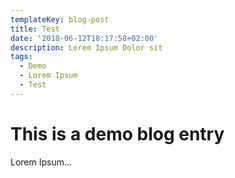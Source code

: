 ```yaml
---
templateKey: blog-post
title: Test
date: '2018-06-12T18:17:58+02:00'
description: Lorem Ipsum Dolor sit
tags:
  - Demo
  - Lorem Ipsum
  - Test
---
```

# This is a demo blog entry



Lorem Ipsum...
